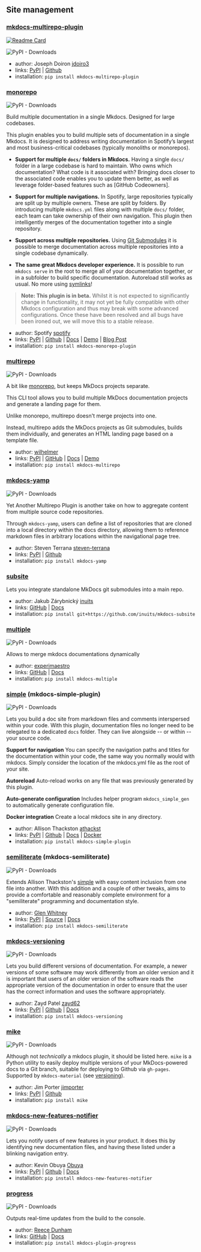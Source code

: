 
## Site management

### [mkdocs-multirepo-plugin](https://github.com/jdoiro3/mkdocs-multirepo-plugin) 
[![Readme Card](https://github-readme-stats.vercel.app/api/pin/?username=jdoiro3&repo=mkdocs-multirepo-plugin)](https://github.com/jdoiro3/mkdocs-multirepo-plugin)

<img alt="PyPI - Downloads" src="https://img.shields.io/pypi/dm/mkdocs-multirepo-plugin?style=plastic">

- author: Joseph Doiron [jdoiro3](https://github.com/jdoiro3)
- links: [PyPI](https://pypi.org/project/mkdocs-monorepo-plugin/) | [Github](https://github.com/jdoiro3/mkdocs-multirepo-plugin)
- installation: `pip install mkdocs-multirepo-plugin`

### [monorepo](https://github.com/spotify/mkdocs-monorepo-plugin)

<img alt="PyPI - Downloads" src="https://img.shields.io/pypi/dm/mkdocs-monorepo-plugin">

Build multiple documentation in a single Mkdocs. Designed for large codebases.

This plugin enables you to build multiple sets of documentation in a single Mkdocs. It is designed to address writing documentation in Spotify’s largest and most business-critical codebases (typically monoliths or monorepos).

- **Support for multiple `docs/` folders in Mkdocs.** Having a single `docs/` folder in a large codebase is hard to maintain. Who owns which documentation? What code is it associated with? Bringing docs closer to the associated code enables you to update them better, as well as leverage folder-based features such as [GitHub Codeowners].

- **Support for multiple navigations.** In Spotify, large repositories typically are split up by multiple owners. These are split by folders. By introducing multiple `mkdocs.yml` files along with multiple `docs/` folder, each team can take ownership of their own navigation. This plugin then intelligently merges of the documentation together into a single repository.

- **Support across multiple repositories.** Using [Git Submodules](https://git-scm.com/book/en/v2/Git-Tools-Submodules) it is possible to merge documentation across multiple repositories into a single codebase dynamically.

- **The same great Mkdocs developer experience.** It is possible to run `mkdocs serve` in the root to merge all of your documentation together, or in a subfolder to build specific documentation. Autoreload still works as usual. No more using [symlinks](https://devdojo.com/tutorials/what-is-a-symlink**)!

> **Note: This plugin is in beta.** Whilst it is not expected to significantly change in functionality, it may not yet be fully compatible with other Mkdocs configuration and thus may break with some advanced configurations. Once these have been resolved and all bugs have been ironed out, we will move this to a stable release.

- author: Spotify [spotify](https://github.com/spotify)
- links: [PyPI](https://pypi.org/project/mkdocs-monorepo-plugin/) \| [Github](https://github.com/spotify/mkdocs-monorepo-plugin) \| [Docs](https://spotify.github.io/mkdocs-monorepo-plugin/) \| [Demo](https://spotify.github.io/mkdocs-monorepo-plugin/monorepo-example/) \| [Blog Post](https://labs.spotify.com/2019/10/01/solving-documentation-for-monoliths-and-monorepos/)
- installation: `pip install mkdocs-monorepo-plugin`

### [multirepo](https://github.com/wilhelmer/mkdocs-multirepo)

<img alt="PyPI - Downloads" src="https://img.shields.io/pypi/dm/mkdocs-multirepo">

A bit like [monorepo](https://github.com/mkdocs/mkdocs/wiki/MkDocs-Plugins#monorepo), but keeps MkDocs projects separate.

This CLI tool allows you to build multiple MkDocs documentation projects and generate a landing page for them.

Unlike monorepo, multirepo doesn't merge projects into one.

Instead, multirepo adds the MkDocs projects as Git submodules, builds them individually, and generates an HTML landing page based on a template file.

- author: [wilhelmer](https://github.com/wilhelmer)
- links: [PyPI](https://pypi.org/project/mkdocs-multirepo/) \| [GitHub](https://github.com/wilhelmer/mkdocs-multirepo) \| [Docs](https://github.com/wilhelmer/mkdocs-multirepo/blob/master/README.md) \| [Demo](https://github.com/wilhelmer/mkdocs-multirepo/tree/master/mkdocs_multirepo/demo)
- installation: `pip install mkdocs-multirepo`

### [mkdocs-yamp](https://github.com/boozallen/mkdocs-yamp-plugin) 

<img alt="PyPI - Downloads" src="https://img.shields.io/pypi/dm/mkdocs-yamp?style=plastic">

Yet Another Multirepo Plugin is another take on how to aggregate content from multiple source code repositories.

Through `mkdocs-yamp`, users can define a list of repositories that are cloned into a local directory within the docs directory, allowing them to reference markdown files in arbitrary locations within the navigational page tree.

- author: Steven Terrana [steven-terrana](https://github.com/steven-terrana)
- links: [PyPI](https://pypi.org/project/mkdocs-yamp/) | [Github](https://github.com/boozallen/mkdocs-yamp-plugin)
- installation: `pip install mkdocs-yamp`

### [subsite](https://github.com/inuits/mkdocs-subsite)

Lets you integrate standalone MkDocs git submodules into a main repo.

- author: Jakub Zárybnický [inuits](https://github.com/inuits)
- links: [GitHub](https://github.com/inuits/mkdocs-subsite) \| [Docs](https://github.com/inuits/mkdocs-subsite/blob/master/README.md)
- installation: `pip install git+https://github.com/inuits/mkdocs-subsite`

### [multiple](https://github.com/experimaestro/mkdocs-multiple)

<img alt="PyPI - Downloads" src="https://img.shields.io/pypi/dm/mkdocs-multiple">

Allows to merge mkdocs documentations dynamically

- author: [experimaestro](https://github.com/experimaestro)
- links: [GitHub](https://github.com/experimaestro/mkdocs-multiple) \| [Docs](https://github.com/experimaestro/mkdocs-multiple/blob/master/README.md)
- installation: `pip install mkdocs-multiple`



### [simple](https://github.com/athackst/mkdocs-simple-plugin) (mkdocs-simple-plugin)

<img alt="PyPI - Downloads" src="https://img.shields.io/pypi/dm/mkdocs-simple-plugin">

Lets you build a doc site from markdown files and comments interspersed within your code.  With this plugin, documentation files no longer need to be relegated to a dedicated `docs` folder.  They can live alongside -- or within -- your source code.

**Support for navigation** You can specify the navigation paths and titles for the documentation within your code, the same way you normally would with mkdocs.  Simply consider the location of the mkdocs.yml file as the root of your site.

**Autoreload** Auto-reload works on any file that was previously generated by this plugin.

**Auto-generate configuration** Includes helper program `mkdocs_simple_gen` to automatically generate configuration file.

**Docker integration** Create a local mkdocs site in any directory.  

- author: Allison Thackston [athackst](https://github.com/athackst)
- links: [PyPI](https://pypi.org/project/mkdocs-simple-plugin/) | [Github](https://github.com/athackst/mkdocs-simple-plugin) | [Docs](https://athackst.github.io/mkdocs-simple-plugin) | [Docker](https://hub.docker.com/repository/docker/athackst/mkdocs-simple-plugin)
- installation: `pip install mkdocs-simple-plugin`

### [semiliterate](https://code.studioinfinity.org/glen/mkdocs-semiliterate) (mkdocs-semiliterate)

<img alt="PyPI - Downloads" src="https://img.shields.io/pypi/dm/mkdocs-semiliterate">

Extends Allison Thackston's [simple](https://athackst.github.io/mkdocs-simple-plugin) with easy content inclusion from one file into another. With this addition and a couple of other tweaks, aims to provide a comfortable and reasonably complete environment for a "semiliterate" programming and documentation style. 

- author: [Glen Whitney](http://studioinfinity.org)
- links: [PyPI](https://pypi.org/project/mkdocs-semiliterate/) | [Source](https://code.studioinfinity.org/glen/mkdocs-semiliterate) | [Docs](http://studioinfinity.org/semiliterate)
- installation: `pip install mkdocs-semiliterate`

### [mkdocs-versioning](https://github.com/zayd62/mkdocs-versioning)

<img alt="PyPI - Downloads" src="https://img.shields.io/pypi/dm/mkdocs-versioning">

Lets you build different versions of documentation. For example, a newer versions of some software may work differently from an older version and it is important that users of an older version of the software reads the appropriate version of the documentation in order to ensure that the user has the correct information and uses the software appropriately.

- author: Zayd Patel [zayd62](https://github.com/zayd62)
- links: [PyPI](https://pypi.org/project/mkdocs-versioning/) \| [Github](https://github.com/zayd62/mkdocs-versioning) \| [Docs](https://zayd62.github.io/mkdocs-versioning/)
- installation: `pip install mkdocs-versioning`

### [mike](https://github.com/jimporter/mike)

<img alt="PyPI - Downloads" src="https://img.shields.io/pypi/dm/mike">

Although not _technically_ a mkdocs plugin, it should be listed here. `mike` is a Python utility to easily deploy multiple versions of your MkDocs-powered docs to a Git branch, suitable for deploying to Github via `gh-pages`. Supported by `mkdocs-material` (see [versioning](https://squidfunk.github.io/mkdocs-material/setup/setting-up-versioning/#versioning)).

- author: Jim Porter [jimporter](https://github.com/jimporter)
- links: [PyPI](https://pypi.org/project/mike/) \| [Github](https://github.com/jimporter/mike)
- installation: `pip install mike`

### [mkdocs-new-features-notifier](https://pypi.org/project/mkdocs-new-features-notifier/)

<img alt="PyPI - Downloads" src="https://img.shields.io/pypi/dm/mkdocs-new-features-notifier">

Lets you notify users of new features in your product. It does this by identifying new documentation files, and having these listed under a blinking navigation entry.

- author: Kevin Obuya [Obuya](https://github.com/obuya)
- links: [PyPI](https://pypi.org/project/mkdocs-new-features-notifier/) | [Github](https://github.com/obuya/mkdocs-new-features-notifier) | [Docs](https://github.com/obuya/mkdocs-new-features-notifier/blob/master/README.md)
- installation: `pip install mkdocs-new-features-notifier`

### [progress](https://github.com/rdilweb/mkdocs-plugin-progress)

<img alt="PyPI - Downloads" src="https://img.shields.io/pypi/dm/mkdocs-plugin-progress">

Outputs real-time updates from the build to the console.

- author: [Reece Dunham](https://rdil.rocks/)
- links: [GitHub](https://github.com/rdilweb/mkdocs-plugin-progress) \| [Docs](https://docs.rdil.rocks/libraries/mkdocs-plugin-progress/)
- installation: `pip install mkdocs-plugin-progress`
